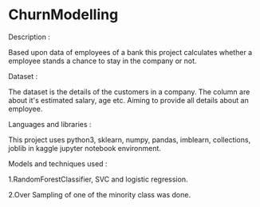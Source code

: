 # ChurnModelling

Description :

Based upon data of employees of a bank this project calculates whether a employee stands a chance to stay in the company or not.

Dataset :

The dataset is the details of the customers in a company. The column are about it's estimated salary, age etc. Aiming to provide all details about an employee.

Languages and libraries :

This project uses python3, sklearn, numpy, pandas, imblearn, collections, joblib in kaggle jupyter notebook environment.

Models and techniques used :
 
  1.RandomForestClassifier, SVC and logistic regression.
 
  2.Over Sampling of one of the minority class was done.
